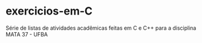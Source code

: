 # exercicios-em-C
Série de listas de atividades acadêmicas feitas em C e C++ para a disciplina MATA 37 - UFBA
